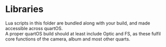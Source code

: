 # Libraries
Lua scripts in this folder are bundled along with your build, and made accessible across quartOS.  
A proper quartOS build should at least include Optic and FS, as these fulfil core functions of the camera, album and most other quarts. 
